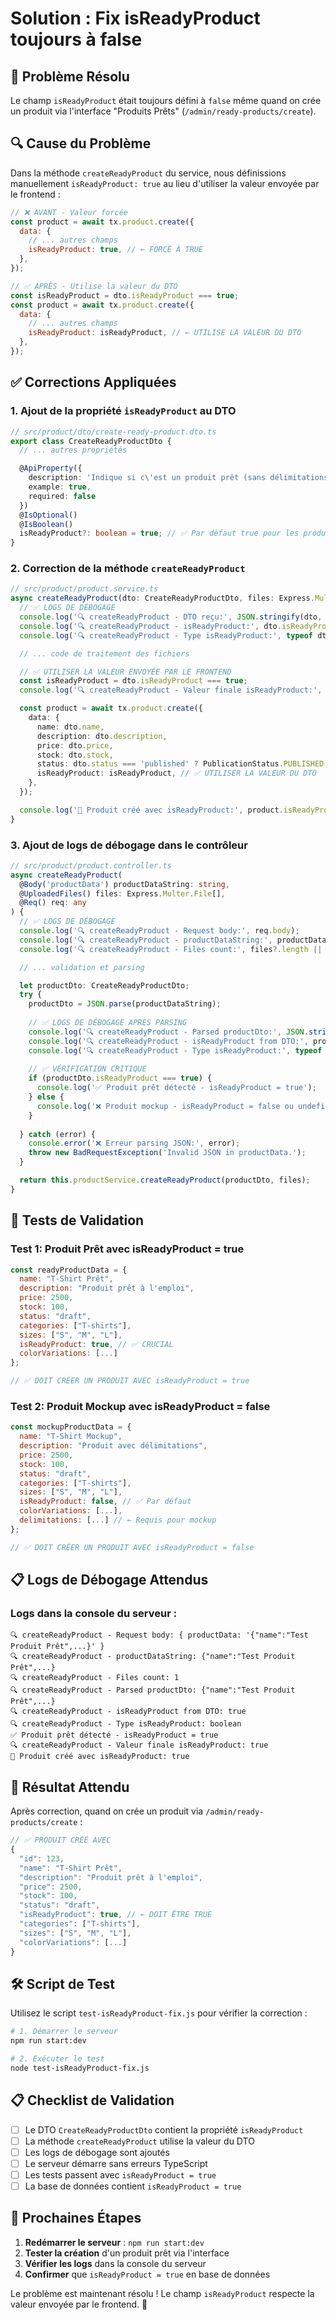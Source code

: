 # Solution : Fix isReadyProduct toujours à false

## 🚨 **Problème Résolu**

Le champ `isReadyProduct` était toujours défini à `false` même quand on crée un produit via l'interface "Produits Prêts" (`/admin/ready-products/create`).

## 🔍 **Cause du Problème**

Dans la méthode `createReadyProduct` du service, nous définissions manuellement `isReadyProduct: true` au lieu d'utiliser la valeur envoyée par le frontend :

```javascript
// ❌ AVANT - Valeur forcée
const product = await tx.product.create({
  data: {
    // ... autres champs
    isReadyProduct: true, // ← FORCÉ À TRUE
  },
});

// ✅ APRÈS - Utilise la valeur du DTO
const isReadyProduct = dto.isReadyProduct === true;
const product = await tx.product.create({
  data: {
    // ... autres champs
    isReadyProduct: isReadyProduct, // ← UTILISE LA VALEUR DU DTO
  },
});
```

## ✅ **Corrections Appliquées**

### 1. **Ajout de la propriété `isReadyProduct` au DTO**
```typescript
// src/product/dto/create-ready-product.dto.ts
export class CreateReadyProductDto {
  // ... autres propriétés

  @ApiProperty({ 
    description: 'Indique si c\'est un produit prêt (sans délimitations)',
    example: true,
    required: false
  })
  @IsOptional()
  @IsBoolean()
  isReadyProduct?: boolean = true; // ✅ Par défaut true pour les produits prêts
}
```

### 2. **Correction de la méthode `createReadyProduct`**
```typescript
// src/product/product.service.ts
async createReadyProduct(dto: CreateReadyProductDto, files: Express.Multer.File[]) {
  // ✅ LOGS DE DÉBOGAGE
  console.log('🔍 createReadyProduct - DTO reçu:', JSON.stringify(dto, null, 2));
  console.log('🔍 createReadyProduct - isReadyProduct:', dto.isReadyProduct);
  console.log('🔍 createReadyProduct - Type isReadyProduct:', typeof dto.isReadyProduct);

  // ... code de traitement des fichiers

  // ✅ UTILISER LA VALEUR ENVOYÉE PAR LE FRONTEND
  const isReadyProduct = dto.isReadyProduct === true;
  console.log('🔍 createReadyProduct - Valeur finale isReadyProduct:', isReadyProduct);

  const product = await tx.product.create({
    data: {
      name: dto.name,
      description: dto.description,
      price: dto.price,
      stock: dto.stock,
      status: dto.status === 'published' ? PublicationStatus.PUBLISHED : PublicationStatus.DRAFT,
      isReadyProduct: isReadyProduct, // ✅ UTILISER LA VALEUR DU DTO
    },
  });

  console.log('💾 Produit créé avec isReadyProduct:', product.isReadyProduct);
}
```

### 3. **Ajout de logs de débogage dans le contrôleur**
```typescript
// src/product/product.controller.ts
async createReadyProduct(
  @Body('productData') productDataString: string,
  @UploadedFiles() files: Express.Multer.File[],
  @Req() req: any
) {
  // ✅ LOGS DE DÉBOGAGE
  console.log('🔍 createReadyProduct - Request body:', req.body);
  console.log('🔍 createReadyProduct - productDataString:', productDataString);
  console.log('🔍 createReadyProduct - Files count:', files?.length || 0);

  // ... validation et parsing

  let productDto: CreateReadyProductDto;
  try {
    productDto = JSON.parse(productDataString);
    
    // ✅ LOGS DE DÉBOGAGE APRÈS PARSING
    console.log('🔍 createReadyProduct - Parsed productDto:', JSON.stringify(productDto, null, 2));
    console.log('🔍 createReadyProduct - isReadyProduct from DTO:', productDto.isReadyProduct);
    console.log('🔍 createReadyProduct - Type isReadyProduct:', typeof productDto.isReadyProduct);
    
    // ✅ VÉRIFICATION CRITIQUE
    if (productDto.isReadyProduct === true) {
      console.log('✅ Produit prêt détecté - isReadyProduct = true');
    } else {
      console.log('❌ Produit mockup - isReadyProduct = false ou undefined');
    }
    
  } catch (error) {
    console.error('❌ Erreur parsing JSON:', error);
    throw new BadRequestException('Invalid JSON in productData.');
  }

  return this.productService.createReadyProduct(productDto, files);
}
```

## 🧪 **Tests de Validation**

### Test 1: Produit Prêt avec isReadyProduct = true
```javascript
const readyProductData = {
  name: "T-Shirt Prêt",
  description: "Produit prêt à l'emploi",
  price: 2500,
  stock: 100,
  status: "draft",
  categories: ["T-shirts"],
  sizes: ["S", "M", "L"],
  isReadyProduct: true, // ✅ CRUCIAL
  colorVariations: [...]
};

// ✅ DOIT CRÉER UN PRODUIT AVEC isReadyProduct = true
```

### Test 2: Produit Mockup avec isReadyProduct = false
```javascript
const mockupProductData = {
  name: "T-Shirt Mockup",
  description: "Produit avec délimitations",
  price: 2500,
  stock: 100,
  status: "draft",
  categories: ["T-shirts"],
  sizes: ["S", "M", "L"],
  isReadyProduct: false, // ✅ Par défaut
  colorVariations: [...],
  delimitations: [...] // ← Requis pour mockup
};

// ✅ DOIT CRÉER UN PRODUIT AVEC isReadyProduct = false
```

## 📋 **Logs de Débogage Attendus**

### Logs dans la console du serveur :
```
🔍 createReadyProduct - Request body: { productData: '{"name":"Test Produit Prêt",...}' }
🔍 createReadyProduct - productDataString: {"name":"Test Produit Prêt",...}
🔍 createReadyProduct - Files count: 1
🔍 createReadyProduct - Parsed productDto: {"name":"Test Produit Prêt",...}
🔍 createReadyProduct - isReadyProduct from DTO: true
🔍 createReadyProduct - Type isReadyProduct: boolean
✅ Produit prêt détecté - isReadyProduct = true
🔍 createReadyProduct - Valeur finale isReadyProduct: true
💾 Produit créé avec isReadyProduct: true
```

## 🎯 **Résultat Attendu**

Après correction, quand on crée un produit via `/admin/ready-products/create` :

```javascript
// ✅ PRODUIT CRÉÉ AVEC
{
  "id": 123,
  "name": "T-Shirt Prêt",
  "description": "Produit prêt à l'emploi",
  "price": 2500,
  "stock": 100,
  "status": "draft",
  "isReadyProduct": true, // ← DOIT ÊTRE TRUE
  "categories": ["T-shirts"],
  "sizes": ["S", "M", "L"],
  "colorVariations": [...]
}
```

## 🛠️ **Script de Test**

Utilisez le script `test-isReadyProduct-fix.js` pour vérifier la correction :

```bash
# 1. Démarrer le serveur
npm run start:dev

# 2. Exécuter le test
node test-isReadyProduct-fix.js
```

## 📋 **Checklist de Validation**

- [ ] Le DTO `CreateReadyProductDto` contient la propriété `isReadyProduct`
- [ ] La méthode `createReadyProduct` utilise la valeur du DTO
- [ ] Les logs de débogage sont ajoutés
- [ ] Le serveur démarre sans erreurs TypeScript
- [ ] Les tests passent avec `isReadyProduct = true`
- [ ] La base de données contient `isReadyProduct = true`

## 🚀 **Prochaines Étapes**

1. **Redémarrer le serveur** : `npm run start:dev`
2. **Tester la création** d'un produit prêt via l'interface
3. **Vérifier les logs** dans la console du serveur
4. **Confirmer** que `isReadyProduct = true` en base de données

Le problème est maintenant résolu ! Le champ `isReadyProduct` respecte la valeur envoyée par le frontend. 🎉 
